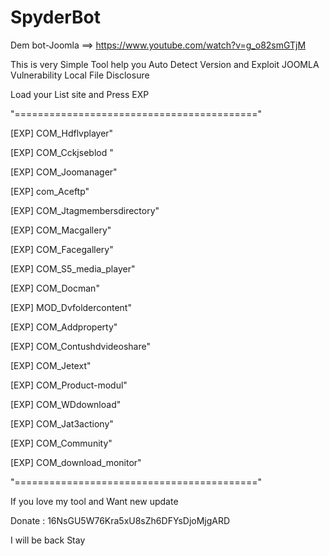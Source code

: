 # SpyderBot

Dem bot-Joomla ==>         https://www.youtube.com/watch?v=g_o82smGTjM

This is very Simple Tool help you Auto Detect Version and Exploit JOOMLA Vulnerability Local File Disclosure 

Load your List site and Press EXP  

"=========================================="

[EXP] COM_Hdflvplayer" 

[EXP] COM_Cckjseblod " 

[EXP] COM_Joomanager" 

[EXP] com_Aceftp" 

[EXP] COM_Jtagmembersdirectory"

[EXP] COM_Macgallery" 

[EXP] COM_Facegallery" 

[EXP] COM_S5_media_player" 

[EXP] COM_Docman"

[EXP] MOD_Dvfoldercontent"

[EXP] COM_Addproperty" 

[EXP] COM_Contushdvideoshare" 

[EXP] COM_Jetext" 

[EXP] COM_Product-modul"

[EXP] COM_WDdownload" 

[EXP] COM_Jat3actiony" 

[EXP] COM_Community" 

[EXP] COM_download_monitor" 

"=========================================="

If you love my tool and Want new update 

Donate : 16NsGU5W76Kra5xU8sZh6DFYsDjoMjgARD

I will be back Stay 
